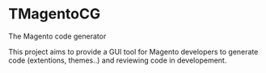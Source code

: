 # TMagentoCG
The Magento code generator

This project aims to provide a GUI tool for Magento developers to generate code (extentions, themes..) and reviewing code in developement.
